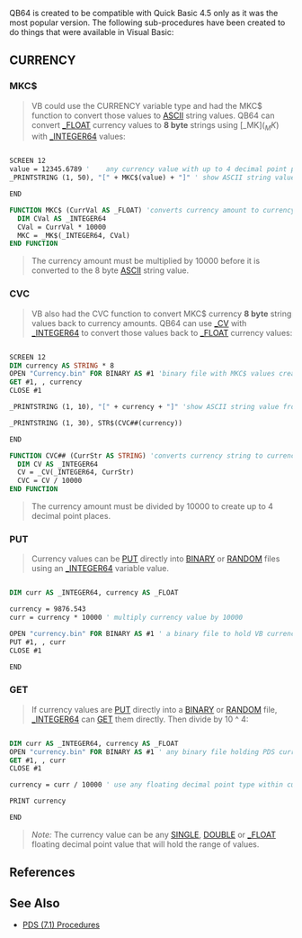 QB64 is created to be compatible with Quick Basic 4.5 only as it was the most popular version. The following sub-procedures have been created to do things that were available in Visual Basic:

## CURRENCY

### MKC$

> VB could use the CURRENCY variable type and had the MKC$ function to convert those values to [ASCII](ASCII) string values. QB64 can convert [_FLOAT](_FLOAT) currency values to **8 byte** strings using [_MK$](_MK$) with [_INTEGER64](_INTEGER64) values:

```vb

SCREEN 12
value = 12345.6789 '    any currency value with up to 4 decimal point places
_PRINTSTRING (1, 50), "[" + MKC$(value) + "]" ' show ASCII string value

END

FUNCTION MKC$ (CurrVal AS _FLOAT) 'converts currency amount to currency string
  DIM CVal AS _INTEGER64
  CVal = CurrVal * 10000
  MKC = _MK$(_INTEGER64, CVal)
END FUNCTION 

```

> The currency amount must be multiplied by 10000 before it is converted to the 8 byte [ASCII](ASCII) string value.

### CVC

>  VB also had the CVC function to convert MKC$ currency **8 byte** string values back to currency amounts. QB64 can use [_CV](_CV) with [_INTEGER64](_INTEGER64) to convert those values back to [_FLOAT](_FLOAT) currency values:

```vb

SCREEN 12
DIM currency AS STRING * 8
OPEN "Currency.bin" FOR BINARY AS #1 'binary file with MKC$ values created by PDS or VB
GET #1, , currency
CLOSE #1

_PRINTSTRING (1, 10), "[" + currency + "]" 'show ASCII string value from file

_PRINTSTRING (1, 30), STR$(CVC##(currency))

END

FUNCTION CVC## (CurrStr AS STRING) 'converts currency string to currency amount
  DIM CV AS _INTEGER64
  CV = _CV(_INTEGER64, CurrStr)
  CVC = CV / 10000
END FUNCTION 

```

> The currency amount must be divided by 10000 to create up to 4 decimal point places.

### PUT

>  Currency values can be [PUT](PUT) directly into [BINARY](BINARY) or [RANDOM](RANDOM) files using an [_INTEGER64](_INTEGER64) variable value.

```vb

DIM curr AS _INTEGER64, currency AS _FLOAT

currency = 9876.543
curr = currency * 10000 ' multiply currency value by 10000

OPEN "currency.bin" FOR BINARY AS #1 ' a binary file to hold VB currency values
PUT #1, , curr
CLOSE #1

END 

```

### GET

>  If currency values are [PUT](PUT) directly into a [BINARY](BINARY) or [RANDOM](RANDOM) file, [_INTEGER64](_INTEGER64) can [GET](GET) them directly. Then divide by 10 ^ 4: 

```vb

DIM curr AS _INTEGER64, currency AS _FLOAT
OPEN "currency.bin" FOR BINARY AS #1 ' any binary file holding PDS currency values
GET #1, , curr
CLOSE #1

currency = curr / 10000 ' use any floating decimal point type within currency range

PRINT currency

END 

```

> *Note:* The currency value can be any [SINGLE](SINGLE), [DOUBLE](DOUBLE) or [_FLOAT](_FLOAT) floating decimal point value that will hold the range of values.

## References

## See Also
* [PDS (7.1) Procedures](PDS-(7.1)-Procedures)
